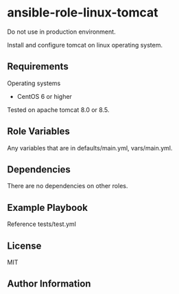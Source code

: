 ansible-role-linux-tomcat
=========

Do not use in production environment.

Install and configure tomcat on linux operating system.

Requirements
------------

Operating systems
  - CentOS 6 or higher

Tested on apache tomcat 8.0 or 8.5.

Role Variables
--------------

Any variables that are in defaults/main.yml, vars/main.yml.

Dependencies
------------

There are no dependencies on other roles.

Example Playbook
----------------

Reference tests/test.yml

License
-------

MIT

Author Information
------------------